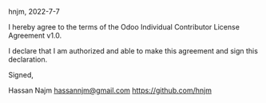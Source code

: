 hnjm, 2022-7-7

I hereby agree to the terms of the Odoo Individual Contributor License
Agreement v1.0.

I declare that I am authorized and able to make this agreement and sign this
declaration.

Signed,

Hassan Najm hassannjm@gmail.com https://github.com/hnjm
